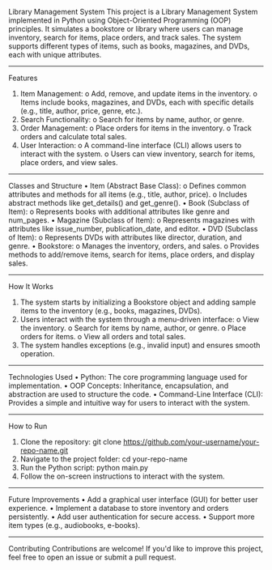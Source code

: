 Library Management System
This project is a Library Management System implemented in Python using Object-Oriented Programming (OOP) principles. It simulates a bookstore or library where users can manage inventory, search for items, place orders, and track sales. The system supports different types of items, such as books, magazines, and DVDs, each with unique attributes.
________________________________________
Features
1.	Item Management:
o	Add, remove, and update items in the inventory.
o	Items include books, magazines, and DVDs, each with specific details (e.g., title, author, price, genre, etc.).
2.	Search Functionality:
o	Search for items by name, author, or genre.
3.	Order Management:
o	Place orders for items in the inventory.
o	Track orders and calculate total sales.
4.	User Interaction:
o	A command-line interface (CLI) allows users to interact with the system.
o	Users can view inventory, search for items, place orders, and view sales.
________________________________________
Classes and Structure
•	Item (Abstract Base Class):
o	Defines common attributes and methods for all items (e.g., title, author, price).
o	Includes abstract methods like get_details() and get_genre().
•	Book (Subclass of Item):
o	Represents books with additional attributes like genre and num_pages.
•	Magazine (Subclass of Item):
o	Represents magazines with attributes like issue_number, publication_date, and editor.
•	DVD (Subclass of Item):
o	Represents DVDs with attributes like director, duration, and genre.
•	Bookstore:
o	Manages the inventory, orders, and sales.
o	Provides methods to add/remove items, search for items, place orders, and display sales.
________________________________________
How It Works
1.	The system starts by initializing a Bookstore object and adding sample items to the inventory (e.g., books, magazines, DVDs).
2.	Users interact with the system through a menu-driven interface:
o	View the inventory.
o	Search for items by name, author, or genre.
o	Place orders for items.
o	View all orders and total sales.
3.	The system handles exceptions (e.g., invalid input) and ensures smooth operation.
________________________________________
Technologies Used
•	Python: The core programming language used for implementation.
•	OOP Concepts: Inheritance, encapsulation, and abstraction are used to structure the code.
•	Command-Line Interface (CLI): Provides a simple and intuitive way for users to interact with the system.
________________________________________
How to Run
1.	Clone the repository:
git clone https://github.com/your-username/your-repo-name.git
2.	Navigate to the project folder: cd your-repo-name
3.	Run the Python script: python main.py
4.	Follow the on-screen instructions to interact with the system.
________________________________________
Future Improvements
•	Add a graphical user interface (GUI) for better user experience.
•	Implement a database to store inventory and orders persistently.
•	Add user authentication for secure access.
•	Support more item types (e.g., audiobooks, e-books).
________________________________________
Contributing
Contributions are welcome! If you'd like to improve this project, feel free to open an issue or submit a pull request.

